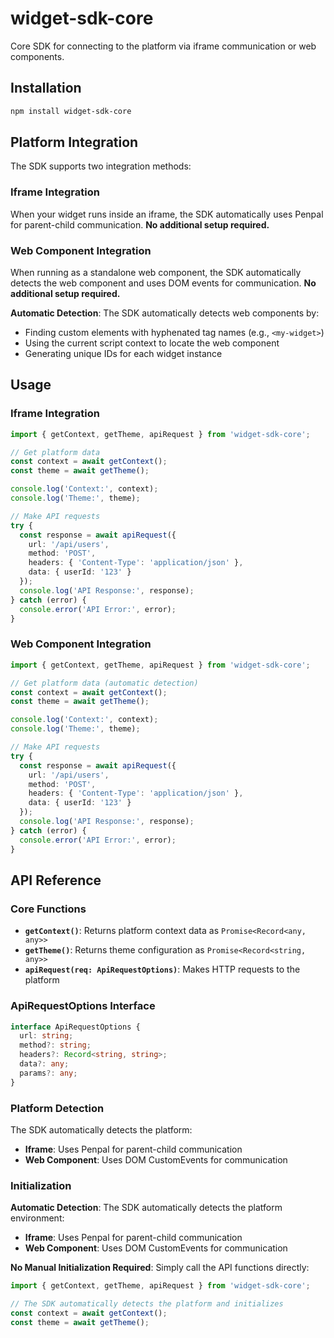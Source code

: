 # widget-sdk-core

Core SDK for connecting to the platform via iframe communication or web components.

## Installation

```bash
npm install widget-sdk-core
```

## Platform Integration

The SDK supports two integration methods:

### Iframe Integration
When your widget runs inside an iframe, the SDK automatically uses Penpal for parent-child communication. **No additional setup required.**

### Web Component Integration
When running as a standalone web component, the SDK automatically detects the web component and uses DOM events for communication. **No additional setup required.**

**Automatic Detection**: The SDK automatically detects web components by:
- Finding custom elements with hyphenated tag names (e.g., `<my-widget>`)
- Using the current script context to locate the web component
- Generating unique IDs for each widget instance

## Usage

### Iframe Integration

```typescript
import { getContext, getTheme, apiRequest } from 'widget-sdk-core';

// Get platform data
const context = await getContext();
const theme = await getTheme();

console.log('Context:', context);
console.log('Theme:', theme);

// Make API requests
try {
  const response = await apiRequest({
    url: '/api/users',
    method: 'POST',
    headers: { 'Content-Type': 'application/json' },
    data: { userId: '123' }
  });
  console.log('API Response:', response);
} catch (error) {
  console.error('API Error:', error);
}
```

### Web Component Integration

```typescript
import { getContext, getTheme, apiRequest } from 'widget-sdk-core';

// Get platform data (automatic detection)
const context = await getContext();
const theme = await getTheme();

console.log('Context:', context);
console.log('Theme:', theme);

// Make API requests
try {
  const response = await apiRequest({
    url: '/api/users',
    method: 'POST',
    headers: { 'Content-Type': 'application/json' },
    data: { userId: '123' }
  });
  console.log('API Response:', response);
} catch (error) {
  console.error('API Error:', error);
}
```

## API Reference

### Core Functions

- **`getContext()`**: Returns platform context data as `Promise<Record<any, any>>`
- **`getTheme()`**: Returns theme configuration as `Promise<Record<string, any>>`
- **`apiRequest(req: ApiRequestOptions)`**: Makes HTTP requests to the platform

### ApiRequestOptions Interface

```typescript
interface ApiRequestOptions {
  url: string;
  method?: string;
  headers?: Record<string, string>;
  data?: any;
  params?: any;
}
```

### Platform Detection

The SDK automatically detects the platform:
- **Iframe**: Uses Penpal for parent-child communication
- **Web Component**: Uses DOM CustomEvents for communication

### Initialization

**Automatic Detection**: The SDK automatically detects the platform environment:
- **Iframe**: Uses Penpal for parent-child communication
- **Web Component**: Uses DOM CustomEvents for communication

**No Manual Initialization Required**: Simply call the API functions directly:
```typescript
import { getContext, getTheme, apiRequest } from 'widget-sdk-core';

// The SDK automatically detects the platform and initializes
const context = await getContext();
const theme = await getTheme();
``` 